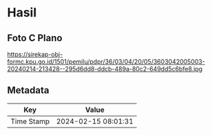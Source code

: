 # Hasil

## Foto C Plano

https://sirekap-obj-formc.kpu.go.id/1501/pemilu/pdpr/36/03/04/20/05/3603042005003-20240214-213428--295d6dd8-ddcb-489a-80c2-649dd5c6bfe8.jpg


## Metadata

| Key        | Value               |
| ---------- | ------------------- |
| Time Stamp | 2024-02-15 08:01:31 |




